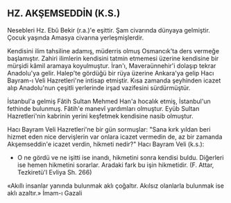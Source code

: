 ## HZ. AKŞEMSEDDİN (K.S.)

Nesebleri Hz. Ebû Bekir (r.a.)'e eşittir. Şam civarında dünyaya gelmiştir. Çocuk yaşında Amasya civarına yerleşmişlerdir.

Kendisini ilim tahsiline adamış, müderris olmuş Osmancık'ta ders vermeğe başlamıştır. Zahiri ilimlerin kendisini tatmin etmemesi üze­rine kendisine bir mürşidi kâmil aramaya ko­yulmuştur. İran'ı, Maveraünnehir'i dolaşıp tek­rar Anadolu'ya gelir. Halep'te gördüğü bir rü­ya üzerine Ankara'ya gelip Hacı Bayram-ı Veli Hazretleri'ne intisap etmiştir. Kısa zamanda şey­hinden icazet alıp Anadolu'nun çeşitli yerlerin­de irşad vazifesini sürdürmüştür.

İstanbul'a gelmiş Fâtih Sultan Mehmed Han'a hocalık etmiş, İstanbul'un fethinde bu­lunmuş. Fâtih'e manevî yardımları olmuştur. Eyüb Sultan Hazretleri'nin kabrinin yerini keş­fetmek kendisine nasib olmuştur.

Hacı Bayram Veli Hazretleri'ne bir gün sor­muşlar: "Sana kırk yıldan beri hizmet eden nice dervişlerin var onlara icazet vermedin de, az bir zamanda Akşemseddin'e icazet verdin, hik­meti nedir?" Hacı Bayram Veli (k.s.):

- O ne gördü ve ne işitti ise inandı, hikme­tini sonra kendisi buldu. Diğerleri ise hemen hikmetini sorarlar. Aradaki fark bu işin hik­metidir. (F. Attar, Tezkiretü'l Evliya Sh. 266)

«Akıllı insanlar yanında bulunmak aklı ço­ğaltır. Akılsız olanlarla bulunmak ise aklı azal­tır.» İmam-ı Gazali
